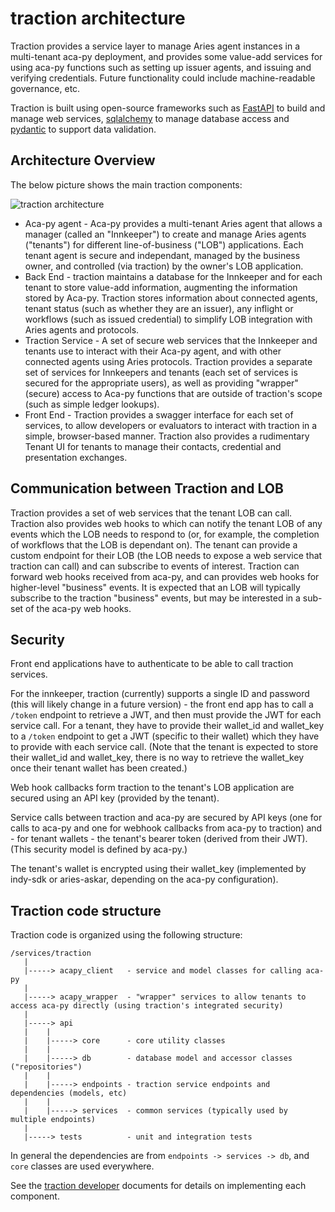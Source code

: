 # traction architecture

Traction provides a service layer to manage Aries agent instances in a multi-tenant aca-py deployment, and provides some value-add services for using aca-py functions such as setting up issuer agents, and issuing and verifying credentials.  Future functionality could include machine-readable governance, etc.

Traction is built using open-source frameworks such as [FastAPI](https://fastapi.tiangolo.com/) to build and manage web services, [sqlalchemy](https://www.sqlalchemy.org/) to manage database access and [pydantic](https://pydantic-docs.helpmanual.io/) to support data validation.

## Architecture Overview

The below picture shows the main traction components:

![traction architecture](./assets/architecture.png "traction architecture")

- Aca-py agent - Aca-py provides a multi-tenant Aries agent that allows a manager (called an "Innkeeper") to create and manage Aries agents ("tenants") for different line-of-business ("LOB") applications.  Each tenant agent is secure and independant, managed by the business owner, and controlled (via traction) by the owner's LOB application.
- Back End - traction maintains a database for the Innkeeper and for each tenant to store value-add information, augmenting the information stored by Aca-py.  Traction stores information about connected agents, tenant status (such as whether they are an issuer), any inflight or workflows (such as issued credential) to simplify LOB integration with Aries agents and protocols.
- Traction Service - A set of secure web services that the Innkeeper and tenants use to interact with their Aca-py agent, and with other connected agents using Aries protocols.  Traction provides a separate set of services for Innkeepers and tenants (each set of services is secured for the appropriate users), as well as providing "wrapper" (secure) access to Aca-py functions that are outside of traction's scope (such as simple ledger lookups).
- Front End - Traction provides a swagger interface for each set of services, to allow developers or evaluators to interact with traction in a simple, browser-based manner.  Traction also provides a rudimentary Tenant UI for tenants to manage their contacts, credential and presentation exchanges.

## Communication between Traction and LOB

Traction provides a set of web services that the tenant LOB can call.  Traction also provides web hooks to which can notify the tenant LOB of any events which the LOB needs to respond to (or, for example, the completion of workflows that the LOB is dependant on).  The tenant can provide a custom endpoint for their LOB (the LOB needs to expose a web service that traction can call) and can subscribe to events of interest.  Traction can forward web hooks received from aca-py, and can provides web hooks for higher-level "business" events.  It is expected that an LOB will typically subscribe to the traction "business" events, but may be interested in a sub-set of the aca-py web hooks.

## Security

Front end applications have to authenticate to be able to call traction services.

For the innkeeper, traction (currently) supports a single ID and password (this will likely change in a future version) - the front end app has to call a `/token` endpoint to retrieve a JWT, and then must provide the JWT for each service call.  For a tenant, they have to provide their wallet_id and wallet_key to a `/token` endpoint to get a JWT (specific to their wallet) which they have to provide with each service call.  (Note that the tenant is expected to store their wallet_id and wallet_key, there is no way to retrieve the wallet_key once their tenant wallet has been created.)

Web hook callbacks form traction to the tenant's LOB application are secured using an API key (provided by the tenant).

Service calls between traction and aca-py are secured by API keys (one for calls to aca-py and one for webhook callbacks from aca-py to traction) and - for tenant wallets - the tenant's bearer token (derived from their JWT).  (This security model is defined by aca-py.)

The tenant's wallet is encrypted using their wallet_key (implemented by indy-sdk or aries-askar, depending on the aca-py configuration).

## Traction code structure

Traction code is organized using the following structure:

```
/services/traction
   |
   |-----> acapy_client   - service and model classes for calling aca-py
   |
   |-----> acapy_wrapper  - "wrapper" services to allow tenants to access aca-py directly (using traction's integrated security)
   |
   |-----> api
   |    |
   |    |-----> core      - core utility classes
   |    |
   |    |-----> db        - database model and accessor classes ("repositories")
   |    |
   |    |-----> endpoints - traction service endpoints and dependencies (models, etc)
   |    |
   |    |-----> services  - common services (typically used by multiple endpoints)
   |
   |-----> tests          - unit and integration tests
```

In general the dependencies are from `endpoints -> services -> db`, and `core` classes are used everywhere.

See the [traction developer](../services/traction/README.md) documents for details on implementing each component.
